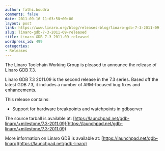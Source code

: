 ```yaml
---
author: fathi.boudra
comments: false
date: 2011-09-16 11:03:58+00:00
layout: post
link: https://www.linaro.org/blog/releases-blog/linaro-gdb-7-3-2011-09-released/
slug: linaro-gdb-7-3-2011-09-released
title: Linaro GDB 7.3 2011.09 released
wordpress_id: 499
categories:
- Releases
---
```


The Linaro Toolchain Working Group is pleased to announce the release of Linaro GDB 7.3.

Linaro GDB 7.3 2011.09 is the second release in the 7.3 series.  Based off the latest GDB 7.3, it includes a number of ARM-focused bug fixes and enhancements.

This release contains:
* Support for hardware breakpoints and watchpoints in gdbserver

The source tarball is available at:
[https://launchpad.net/gdb-linaro/+milestone/7.3-2011.09](https://launchpad.net/gdb-linaro/+milestone/7.3-2011.09)

More information on Linaro GDB is available at:
[https://launchpad.net/gdb-linaro](https://launchpad.net/gdb-linaro)
